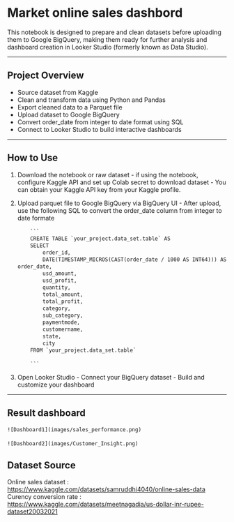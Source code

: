 # Market online sales dashbord
This notebook is designed to prepare and clean datasets before uploading them to Google BigQuery, making them ready for further analysis and dashboard creation in Looker Studio (formerly known as Data Studio).

---

## Project Overview

- Source dataset from Kaggle 
- Clean and transform data using Python and Pandas
- Export cleaned data to a Parquet file
- Upload dataset to Google BigQuery
- Convert order_date from integer to date format using SQL
- Connect to Looker Studio to build interactive dashboards

---

## How to Use

 1. Download the notebook or raw dataset 
        - if using the notebook, configure Kaggle API and set up Colab secret to download dataset
        - You can obtain your Kaggle API key from your Kaggle profile.
 
 2. Upload parquet file to Google BigQuery via BigQuery UI
        - After upload, use the following SQL to convert the order_date column from integer to date formate

            ```
            CREATE TABLE `your_project.data_set.table` AS
            SELECT
                order_id,
                DATE(TIMESTAMP_MICROS(CAST(order_date / 1000 AS INT64))) AS order_date,
                usd_amount,
                usd_profit,
                quantity,
                total_amount,
                total_profit,
                category,
                sub_category,
                paymentmode,
                customername,
                state,
                city
            FROM `your_project.data_set.table`

            ```
3. Open Looker Studio
        - Connect your BigQuery dataset
        - Build and customize your dashboard

---

## Result dashboard
    ![Dashboard1](images/sales_performance.png)
    
    ![Dashboard2](images/Customer_Insight.png)

     
## Dataset Source
Online sales dataset : https://www.kaggle.com/datasets/samruddhi4040/online-sales-data
Curency conversion rate : https://www.kaggle.com/datasets/meetnagadia/us-dollar-inr-rupee-dataset20032021


